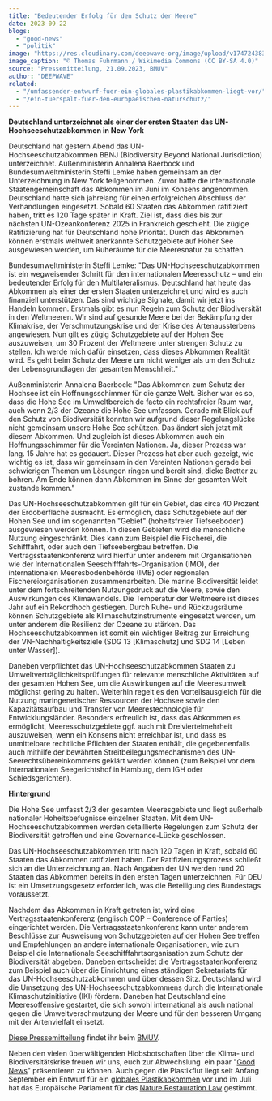```yaml
---
title: "Bedeutender Erfolg für den Schutz der Meere"
date: 2023-09-22
blogs: 
  - "good-news"
  - "politik"
image: "https://res.cloudinary.com/deepwave-org/image/upload/v1747243837/deepwave.org/Waves_of_Luputhana_03-scaled.jpg"
image_caption: "© Thomas Fuhrmann / Wikimedia Commons (CC BY-SA 4.0)"
source: "Pressemitteilung, 21.09.2023, BMUV"
author: "DEEPWAVE"
related: 
  - "/umfassender-entwurf-fuer-ein-globales-plastikabkommen-liegt-vor/"
  - "/ein-tuerspalt-fuer-den-europaeischen-naturschutz/"
---
```


**Deutschland unterzeichnet als einer der ersten Staaten das UN\-Hochseeschutzabkommen in New York**

Deutschland hat gestern Abend das UN\-Hochseeschutzabkommen BBNJ (Biodiversity Beyond National Jurisdiction) unterzeichnet. Außenministerin Annalena Baerbock und Bundesumweltministerin Steffi Lemke haben gemeinsam an der Unterzeichnung in New York teilgenommen. Zuvor hatte die internationale Staatengemeinschaft das Abkommen im Juni im Konsens angenommen. Deutschland hatte sich jahrelang für einen erfolgreichen Abschluss der Verhandlungen eingesetzt. Sobald 60 Staaten das Abkommen ratifiziert haben, tritt es 120 Tage später in Kraft. Ziel ist, dass dies bis zur nächsten UN\-Ozeankonferenz 2025 in Frankreich geschieht. Die zügige Ratifizierung hat für Deutschland hohe Priorität. Durch das Abkommen können erstmals weltweit anerkannte Schutzgebiete auf Hoher See ausgewiesen werden, um Ruheräume für die Meeresnatur zu schaffen.

Bundesumweltministerin Steffi Lemke: "Das UN\-Hochseeschutzabkommen ist ein wegweisender Schritt für den internationalen Meeresschutz – und ein bedeutender Erfolg für den Multilateralismus. Deutschland hat heute das Abkommen als einer der ersten Staaten unterzeichnet und wird es auch finanziell unterstützen. Das sind wichtige Signale, damit wir jetzt ins Handeln kommen. Erstmals gibt es nun Regeln zum Schutz der Biodiversität in den Weltmeeren. Wir sind auf gesunde Meere bei der Bekämpfung der Klimakrise, der Verschmutzungskrise und der Krise des Artenaussterbens angewiesen. Nun gilt es zügig Schutzgebiete auf der Hohen See auszuweisen, um 30 Prozent der Weltmeere unter strengen Schutz zu stellen. Ich werde mich dafür einsetzen, dass dieses Abkommen Realität wird. Es geht beim Schutz der Meere um nicht weniger als um den Schutz der Lebensgrundlagen der gesamten Menschheit."

Außenministerin Annalena Baerbock: "Das Abkommen zum Schutz der Hochsee ist ein Hoffnungsschimmer für die ganze Welt. Bisher war es so, dass die Hohe See im Umweltbereich de facto ein rechtsfreier Raum war, auch wenn 2/3 der Ozeane die Hohe See umfassen. Gerade mit Blick auf den Schutz von Biodiversität konnten wir aufgrund dieser Regelungslücke nicht gemeinsam unsere Hohe See schützen. Das ändert sich jetzt mit diesem Abkommen. Und zugleich ist dieses Abkommen auch ein Hoffnungsschimmer für die Vereinten Nationen. Ja, dieser Prozess war lang. 15 Jahre hat es gedauert. Dieser Prozess hat aber auch gezeigt, wie wichtig es ist, dass wir gemeinsam in den Vereinten Nationen gerade bei schwierigen Themen um Lösungen ringen und bereit sind, dicke Bretter zu bohren. Am Ende können dann Abkommen im Sinne der gesamten Welt zustande kommen."

Das UN\-Hochseeschutzabkommen gilt für ein Gebiet, das circa 40 Prozent der Erdoberfläche ausmacht. Es ermöglich, dass Schutzgebiete auf der Hohen See und im sogenannten "Gebiet" (hoheitsfreier Tiefseeboden) ausgewiesen werden können. In diesen Gebieten wird die menschliche Nutzung eingeschränkt. Dies kann zum Beispiel die Fischerei, die Schifffahrt, oder auch den Tiefseebergbau betreffen. Die Vertragsstaatenkonferenz wird hierfür unter anderem mit Organisationen wie der Internationalen Seeschifffahrts-Organisation (IMO), der internationalen Meeresbodenbehörde (IMB) oder regionalen Fischereiorganisationen zusammenarbeiten. Die marine Biodiversität leidet unter dem fortschreitenden Nutzungsdruck auf die Meere, sowie den Auswirkungen des Klimawandels. Die Temperatur der Weltmeere ist dieses Jahr auf ein Rekordhoch gestiegen. Durch Ruhe- und Rückzugsräume können Schutzgebiete als Klimaschutzinstrumente eingesetzt werden, um unter anderem die Resilienz der Ozeane zu stärken. Das Hochseeschutzabkommen ist somit ein wichtiger Beitrag zur Erreichung der VN\-Nachhaltigkeitsziele (SDG 13 \[Klimaschutz\] und SDG 14 \[Leben unter Wasser\]).

Daneben verpflichtet das UN\-Hochseeschutzabkommen Staaten zu Umweltverträglichkeitsprüfungen für relevante menschliche Aktivitäten auf der gesamten Hohen See, um die Auswirkungen auf die Meeresumwelt möglichst gering zu halten. Weiterhin regelt es den Vorteilsausgleich für die Nutzung maringenetischer Ressourcen der Hochsee sowie den Kapazitätsaufbau und Transfer von Meerestechnologie für Entwicklungsländer. Besonders erfreulich ist, dass das Abkommen es ermöglicht, Meeresschutzgebiete ggf. auch mit Dreiviertelmehrheit auszuweisen, wenn ein Konsens nicht erreichbar ist, und dass es unmittelbare rechtliche Pflichten der Staaten enthält, die gegebenenfalls auch mithilfe der bewährten Streitbeilegungsmechanismen des UN\-Seerechtsübereinkommens geklärt werden können (zum Beispiel vor dem Internationalen Seegerichtshof in Hamburg, dem IGH oder Schiedsgerichten).

**Hintergrund**

Die Hohe See umfasst 2/3 der gesamten Meeresgebiete und liegt außerhalb nationaler Hoheitsbefugnisse einzelner Staaten. Mit dem UN\-Hochseeschutzabkommen werden detaillierte Regelungen zum Schutz der Biodiversität getroffen und eine Governance-Lücke geschlossen.

Das UN\-Hochseeschutzabkommen tritt nach 120 Tagen in Kraft, sobald 60 Staaten das Abkommen ratifiziert haben. Der Ratifizierungsprozess schließt sich an die Unterzeichnung an. Nach Angaben der UN werden rund 20 Staaten das Abkommen bereits in den ersten Tagen unterzeichnen. Für DEU ist ein Umsetzungsgesetz erforderlich, was die Beteiligung des Bundestags voraussetzt.

Nachdem das Abkommen in Kraft getreten ist, wird eine Vertragsstaatenkonferenz (englisch COP – Conference of Parties) eingerichtet werden. Die Vertragsstaatenkonferenz kann unter anderem Beschlüsse zur Ausweisung von Schutzgebieten auf der Hohen See treffen und Empfehlungen an andere internationale Organisationen, wie zum Beispiel die Internationale Seeschifffahrtsorganisation zum Schutz der Biodiversität abgeben. Daneben entscheidet die Vertragsstaatenkonferenz zum Beispiel auch über die Einrichtung eines ständigen Sekretariats für das UN\-Hochseeschutzabkommen und über dessen Sitz. Deutschland wird die Umsetzung des UN\-Hochseeschutzabkommens durch die Internationale Klimaschutzinitiative (IKI) fördern. Daneben hat Deutschland eine Meeresoffensive gestartet, die sich sowohl international als auch national gegen die Umweltverschmutzung der Meere und für den besseren Umgang mit der Artenvielfalt einsetzt.

[Diese Pressemitteilung](https://www.bmuv.de/pressemitteilung/bedeutender-erfolg-fuer-den-schutz-der-meere) findet ihr beim [BMUV](https://www.bmuv.de/).

Neben den vielen überwältigenden Hiobsbotschaften über die Klima- und Biodiversitätskrise freuen wir uns, euch zur Abwechslung  ein paar "[Good News](https://www.deepwave.org/blogs/good-news/)" präsentieren zu können. Auch gegen die Plastikflut liegt seit Anfang September ein Entwurf für ein [globales Plastikabkommen](https://www.deepwave.org/umfassender-entwurf-fuer-ein-globales-plastikabkommen-liegt-vor/) vor und im Juli hat das Europäische Parlament für das [Nature Restauration Law](https://www.deepwave.org/ein-tuerspalt-fuer-den-europaeischen-naturschutz/) gestimmt.
